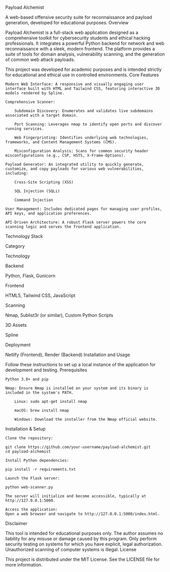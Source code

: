 Payload Alchemist

A web-based offensive security suite for reconnaissance and payload generation, developed for educational purposes.
Overview

Payload Alchemist is a full-stack web application designed as a comprehensive toolkit for cybersecurity students and ethical hacking professionals. It integrates a powerful Python backend for network and web reconnaissance with a sleek, modern frontend. The platform provides a suite of tools for domain analysis, vulnerability scanning, and the generation of common web attack payloads.

This project was developed for academic purposes and is intended strictly for educational and ethical use in controlled environments.
Core Features

    Modern Web Interface: A responsive and visually engaging user interface built with HTML and Tailwind CSS, featuring interactive 3D models rendered by Spline.

    Comprehensive Scanner:

        Subdomain Discovery: Enumerates and validates live subdomains associated with a target domain.

        Port Scanning: Leverages nmap to identify open ports and discover running services.

        Web Fingerprinting: Identifies underlying web technologies, frameworks, and Content Management Systems (CMS).

        Misconfiguration Analysis: Scans for common security header misconfigurations (e.g., CSP, HSTS, X-Frame-Options).

    Payload Generator: An integrated utility to quickly generate, customize, and copy payloads for various web vulnerabilities, including:

        Cross-Site Scripting (XSS)

        SQL Injection (SQLi)

        Command Injection

    User Management: Includes dedicated pages for managing user profiles, API keys, and application preferences.

    API-Driven Architecture: A robust Flask server powers the core scanning logic and serves the frontend application.

Technology Stack

Category
	

Technology

Backend
	

Python, Flask, Gunicorn

Frontend
	

HTML5, Tailwind CSS, JavaScript

Scanning
	

Nmap, Sublist3r (or similar), Custom Python Scripts

3D Assets
	

Spline

Deployment
	

Netlify (Frontend), Render (Backend)
Installation and Usage

Follow these instructions to set up a local instance of the application for development and testing.
Prerequisites

    Python 3.8+ and pip

    Nmap: Ensure Nmap is installed on your system and its binary is included in the system's PATH.

        Linux: sudo apt-get install nmap

        macOS: brew install nmap

        Windows: Download the installer from the Nmap official website.

Installation & Setup

    Clone the repository:

    git clone https://github.com/your-username/payload-alchemist.git
    cd payload-alchemist

    Install Python dependencies:

    pip install -r requirements.txt

    Launch the Flask server:

    python web-scanner.py

    The server will initialize and become accessible, typically at http://127.0.0.1:5000.

    Access the application:
    Open a web browser and navigate to http://127.0.0.1:5000/index.html.

Disclaimer

This tool is intended for educational purposes only. The author assumes no liability for any misuse or damage caused by this program. Only perform security testing on systems for which you have explicit, legal authorization. Unauthorized scanning of computer systems is illegal.
License

This project is distributed under the MIT License. See the LICENSE file for more information.
